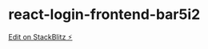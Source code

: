 # react-login-frontend-bar5i2

[Edit on StackBlitz ⚡️](https://stackblitz.com/edit/react-login-frontend-bar5i2)